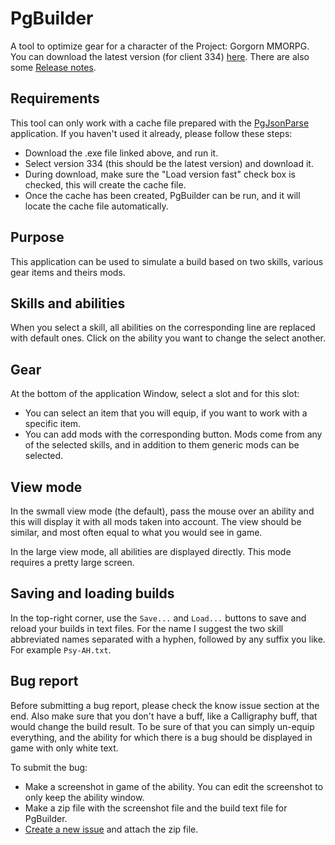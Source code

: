 # PgBuilder

A tool to optimize gear for a character of the Project: Gorgorn MMORPG. You can download the latest version (for client 334) [here](https://github.com/dlebansais/PgBuilder-Disclosed/releases).
There are also some [Release notes](https://github.com/dlebansais/PgBuilder-Disclosed/blob/master/ReleaseNotes.md).

## Requirements

This tool can only work with a cache file prepared with the [PgJsonParse](https://github.com/dlebansais/PgJsonParse/releases) application. If you haven't used it already, please follow these steps:

+ Download the .exe file linked above, and run it.
+ Select version 334 (this should be the latest version) and download it.
+ During download, make sure the "Load version fast" check box is checked, this will create the cache file.
+ Once the cache has been created, PgBuilder can be run, and it will locate the cache file automatically.

## Purpose

This application can be used to simulate a build based on two skills, various gear items and theirs mods.

## Skills and abilities

When you select a skill, all abilities on the corresponding line are replaced with default ones. Click on the ability you want to change the select another.

## Gear

At the bottom of the application Window, select a slot and for this slot:

+ You can select an item that you will equip, if you want to work with a specific item.
+ You can add mods with the corresponding button. Mods come from any of the selected skills, and in addition to them generic mods can be selected.

## View mode

In the swmall view mode (the default), pass the mouse over an ability and this will display it with all mods taken into account. The view should be similar, and most often equal to what you would see in game.

In the large view mode, all abilities are displayed directly. This mode requires a pretty large screen.

## Saving and loading builds

In the top-right corner, use the `Save...` and `Load...` buttons to save and reload your builds in text files. For the name I suggest the two skill abbreviated names separated with a hyphen, followed by any suffix you like. For example `Psy-AH.txt`.

## Bug report

Before submitting a bug report, please check the know issue section at the end. Also make sure that you don't have a buff, like a Calligraphy buff, that would change the build result. To be sure of that you can simply un-equip everything, and the ability for which there is a bug should be displayed in game with only white text.

To submit the bug:

+ Make a screenshot in game of the ability. You can edit the screenshot to only keep the ability window.
+ Make a zip file with the screenshot file and the build text file for PgBuilder.
+ [Create a new issue](https://github.com/dlebansais/PgJsonParse/issues) and attach the zip file.

